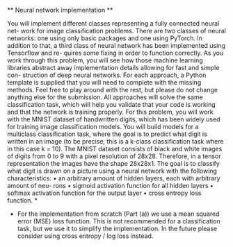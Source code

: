 ** Neural network implementation **

You will implement different classes representing a fully connected neural net-
work for image classification problems. There are two classes of neural networks:
one using only basic packages and one using PyTorch. In addition to that, a
third class of neural network has been implemented using Tensorflow and re-
quires some fixing in order to function correctly.
As you work through this problem, you will see how those machine learning
libraries abstract away implementation details allowing for fast and simple con-
struction of deep neural networks.
For each approach, a Python template is supplied that you will need to
complete with the missing methods. Feel free to play around with the rest,
but please do not change anything else for the submission. All approaches will
solve the same classification task, which will help you validate that your code
is working and that the network is training properly.
For this problem, you will work with the MNIST dataset of handwritten
digits, which has been widely used for training image classification models. You
will build models for a multiclass classification task, where the goal is to predict
what digit is written in an image (to be precise, this is a k-class classification
task where in this case k = 10). The MNIST dataset consists of black and white images of digits 
from 0 to 9 with a pixel resolution of 28x28. Therefore,
in a tensor representation the images have the shape 28x28x1. The goal is
to classify what digit is drawn on a picture using a neural network with the
following characteristics:
• an arbitrary amount of hidden layers, each with arbitrary amount of neu-
rons
• sigmoid activation function for all hidden layers
• softmax activation function for the output layer
• cross entropy loss function. *
* For the implementation from scratch (Part (a)) we use a mean squared
error (MSE) loss function. This is not recommended for a classification task,
but we use it to simplify the implementation. In the future please consider using
cross entropy / log loss instead.
